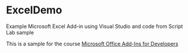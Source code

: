 # ExcelDemo
Example Microsoft Excel Add-in using Visual Studio and code from Script Lab sample

This is a sample for the course [Microsoft Office Add-Ins for Developers](https://www.linkedin.com/learning/microsoft-office-add-ins-for-developers)
